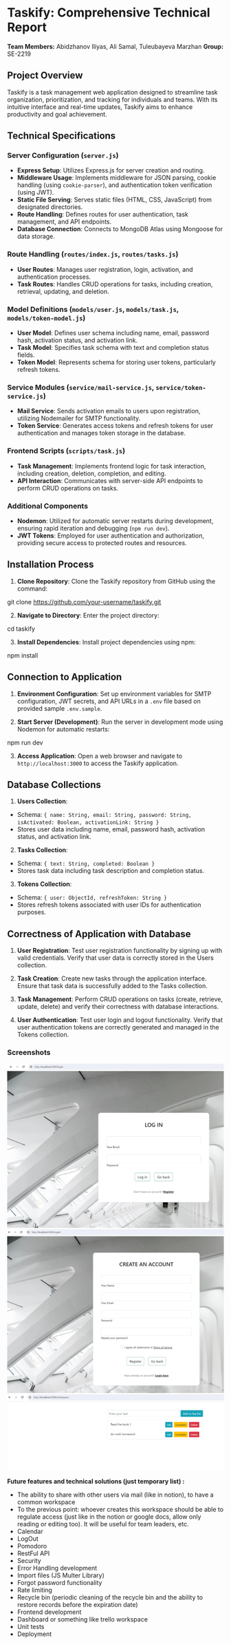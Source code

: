# Taskify: Comprehensive Technical Report

**Team Members:** Abidzhanov Iliyas, Ali Samal, Tuleubayeva Marzhan
**Group:** SE-2219

## Project Overview

Taskify is a task management web application designed to streamline task organization, prioritization, and tracking for individuals and teams. With its intuitive interface and real-time updates, Taskify aims to enhance productivity and goal achievement.

## Technical Specifications

### Server Configuration (`server.js`)

- **Express Setup**: Utilizes Express.js for server creation and routing.
- **Middleware Usage**: Implements middleware for JSON parsing, cookie handling (using `cookie-parser`), and authentication token verification (using JWT).
- **Static File Serving**: Serves static files (HTML, CSS, JavaScript) from designated directories.
- **Route Handling**: Defines routes for user authentication, task management, and API endpoints.
- **Database Connection**: Connects to MongoDB Atlas using Mongoose for data storage.

### Route Handling (`routes/index.js`, `routes/tasks.js`)

- **User Routes**: Manages user registration, login, activation, and authentication processes.
- **Task Routes**: Handles CRUD operations for tasks, including creation, retrieval, updating, and deletion.

### Model Definitions (`models/user.js`, `models/task.js`, `models/token-model.js`)

- **User Model**: Defines user schema including name, email, password hash, activation status, and activation link.
- **Task Model**: Specifies task schema with text and completion status fields.
- **Token Model**: Represents schema for storing user tokens, particularly refresh tokens.

### Service Modules (`service/mail-service.js`, `service/token-service.js`)

- **Mail Service**: Sends activation emails to users upon registration, utilizing Nodemailer for SMTP functionality.
- **Token Service**: Generates access tokens and refresh tokens for user authentication and manages token storage in the database.

### Frontend Scripts (`scripts/task.js`)

- **Task Management**: Implements frontend logic for task interaction, including creation, deletion, completion, and editing.
- **API Interaction**: Communicates with server-side API endpoints to perform CRUD operations on tasks.

### Additional Components

- **Nodemon**: Utilized for automatic server restarts during development, ensuring rapid iteration and debugging (`npm run dev`).
- **JWT Tokens**: Employed for user authentication and authorization, providing secure access to protected routes and resources.

## Installation Process

1. **Clone Repository**: Clone the Taskify repository from GitHub using the command:

git clone https://github.com/your-username/taskify.git


2. **Navigate to Directory**: Enter the project directory:

cd taskify


3. **Install Dependencies**: Install project dependencies using npm:

npm install


## Connection to Application

1. **Environment Configuration**: Set up environment variables for SMTP configuration, JWT secrets, and API URLs in a `.env` file based on provided sample `.env.sample`.

2. **Start Server (Development)**: Run the server in development mode using Nodemon for automatic restarts:

npm run dev


3. **Access Application**: Open a web browser and navigate to `http://localhost:3000` to access the Taskify application.

## Database Collections

1. **Users Collection**:
- Schema: `{ name: String, email: String, password: String, isActivated: Boolean, activationLink: String }`
- Stores user data including name, email, password hash, activation status, and activation link.

2. **Tasks Collection**:
- Schema: `{ text: String, completed: Boolean }`
- Stores task data including task description and completion status.

3. **Tokens Collection**:
- Schema: `{ user: ObjectId, refreshToken: String }`
- Stores refresh tokens associated with user IDs for authentication purposes.

## Correctness of Application with Database

1. **User Registration**: Test user registration functionality by signing up with valid credentials. Verify that user data is correctly stored in the Users collection.

2. **Task Creation**: Create new tasks through the application interface. Ensure that task data is successfully added to the Tasks collection.

3. **Task Management**: Perform CRUD operations on tasks (create, retrieve, update, delete) and verify their correctness with database interactions.

4. **User Authentication**: Test user login and logout functionality. Verify that user authentication tokens are correctly generated and managed in the Tokens collection.

### Screenshots

![login](image.png)
![reg](image-1.png)
![to-do-list](image-2.png)

**Future features and technical solutions (just temporary list) :**

- The ability to share with other users via mail (like in notion), to have a common workspace 
-  To the previous point: whoever creates this workspace should be able to regulate access (just like in the notion or google docs, allow only reading or editing too). It will be useful for team leaders, etc.
- Calendar
- LogOut
- Pomodoro
- RestFul API
- Security
- Error Handling development
- Import files (JS Multer Library)
- Forgot password functionality
- Rate limiting
- Recycle bin (periodic cleaning of the recycle bin and the ability to restore records before the expiration date)
- Frontend development
- Dashboard or something like trello workspace
- Unit tests
- Deployment